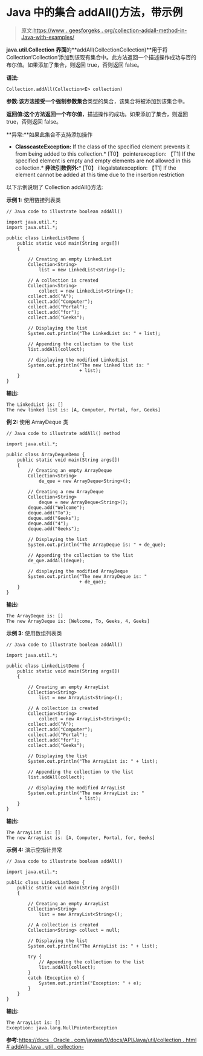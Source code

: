 # Java 中的集合 addAll()方法，带示例

> 原文:[https://www . geesforgeks . org/collection-addall-method-in-Java-with-examples/](https://www.geeksforgeeks.org/collection-addall-method-in-java-with-examples/)

**java.util.Collection 界面**的**addAll(Collection<e>Collection)</e>**用于将 Collection‘Collection’添加到该现有集合中。此方法返回一个描述操作成功与否的布尔值。如果添加了集合，则返回 true，否则返回 false。

**语法:**

```
Collection.addAll(Collection<E> collection)

```

**参数:**该方法接受一个强制参数**集合**类型的集合，该集合将被添加到该集合中。

**返回值:**这个方法返回一个**布尔值**，描述操作的成功。如果添加了集合，则返回 true，否则返回 false。

**异常:**如果此集合不支持添加操作

*   **ClasscasteException:** If the class of the specified element prevents it from being added to this collection.*   [T0】 pointerexception: 【T1] If the specified element is empty and empty elements are not allowed in this collection.*   **非法引数例外:***   [T0】 illegalstatexception: 【T1] If the element cannot be added at this time due to the insertion restriction

以下示例说明了 Collection addAll()方法:

**示例 1:** 使用链接列表类

```
// Java code to illustrate boolean addAll()

import java.util.*;
import java.util.*;

public class LinkedListDemo {
    public static void main(String args[])
    {

        // Creating an empty LinkedList
        Collection<String>
            list = new LinkedList<String>();

        // A collection is created
        Collection<String>
            collect = new LinkedList<String>();
        collect.add("A");
        collect.add("Computer");
        collect.add("Portal");
        collect.add("for");
        collect.add("Geeks");

        // Displaying the list
        System.out.println("The LinkedList is: " + list);

        // Appending the collection to the list
        list.addAll(collect);

        // displaying the modified LinkedList
        System.out.println("The new linked list is: "
                           + list);
    }
}
```

**输出:**

```
The LinkedList is: []
The new linked list is: [A, Computer, Portal, for, Geeks]

```

**例 2:** 使用 ArrayDeque 类

```
// Java code to illustrate addAll() method

import java.util.*;

public class ArrayDequeDemo {
    public static void main(String args[])
    {
        // Creating an empty ArrayDeque
        Collection<String>
            de_que = new ArrayDeque<String>();

        // Creating a new ArrayDeque
        Collection<String>
            deque = new ArrayDeque<String>();
        deque.add("Welcome");
        deque.add("To");
        deque.add("Geeks");
        deque.add("4");
        deque.add("Geeks");

        // Displaying the list
        System.out.println("The ArrayDeque is: " + de_que);

        // Appending the collection to the list
        de_que.addAll(deque);

        // displaying the modified ArrayDeque
        System.out.println("The new ArrayDeque is: "
                           + de_que);
    }
}
```

**输出:**

```
The ArrayDeque is: []
The new ArrayDeque is: [Welcome, To, Geeks, 4, Geeks]

```

**示例 3:** 使用数组列表类

```
// Java code to illustrate boolean addAll()

import java.util.*;

public class LinkedListDemo {
    public static void main(String args[])
    {

        // Creating an empty ArrayList
        Collection<String>
            list = new ArrayList<String>();

        // A collection is created
        Collection<String>
            collect = new ArrayList<String>();
        collect.add("A");
        collect.add("Computer");
        collect.add("Portal");
        collect.add("for");
        collect.add("Geeks");

        // Displaying the list
        System.out.println("The ArrayList is: " + list);

        // Appending the collection to the list
        list.addAll(collect);

        // displaying the modified ArrayList
        System.out.println("The new ArrayList is: "
                           + list);
    }
}
```

**输出:**

```
The ArrayList is: []
The new ArrayList is: [A, Computer, Portal, for, Geeks]

```

**示例 4:** 演示空指针异常

```
// Java code to illustrate boolean addAll()

import java.util.*;

public class LinkedListDemo {
    public static void main(String args[])
    {

        // Creating an empty ArrayList
        Collection<String>
            list = new ArrayList<String>();

        // A collection is created
        Collection<String> collect = null;

        // Displaying the list
        System.out.println("The ArrayList is: " + list);

        try {
            // Appending the collection to the list
            list.addAll(collect);
        }
        catch (Exception e) {
            System.out.println("Exception: " + e);
        }
    }
}
```

**输出:**

```
The ArrayList is: []
Exception: java.lang.NullPointerException

```

**参考:**[https://docs . Oracle . com/javase/9/docs/API/Java/util/collection . html # addAll-Java . util . collection-](https://docs.oracle.com/javase/9/docs/api/java/util/Collection.html#addAll-java.util.Collection-)